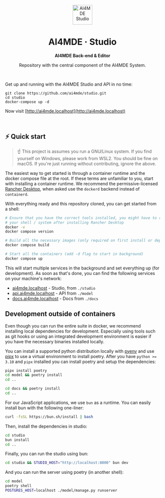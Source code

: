 <p align="center">
    <img
        src="https://avatars.githubusercontent.com/u/155311177"
        alt="AI4MDE Studio"
        width="64"
    />
</p>

<h1 align="center">
  AI4MDE &middot; <b>Studio</b>
</h1>

<div align="center">
  <strong>AI4MDE Back-end & Editor</strong>
</div>

<p align="center">
  Repository with the central component of the AI4MDE System.
</p>

<br/>

Get up and running with the AI4MDE Studio and API in no time:

```
git clone https://github.com/ai4mde/studio.git
cd studio
docker-compose up -d
```

Now visit [http://ai4mde.localhost](http://ai4mde.localhost)

<br/>

## ⚡️ Quick start

> ☝️ This project is assumes you run a GNU/Linux system.
> If you find yourself on Windows, please work from WSL2.
> You should be fine on macOS. If you're just running without
> contributing, ignore the above.

The easiest way to get started is through a container runtime and the docker compose
file at the root. If these terms are unfamiliar to you, start with installing a container
runtime. We recommend the permissive-licensed [Rancher Desktop](https://rancherdesktop.io/),
when asked use the `dockerd` backend instead of `containerd`.

With everything ready and this repository cloned, you can get started from a shell:

```bash
# Ensure that you have the correct tools installed, you might have to restart
# your shell / system after installing Rancher Desktop
docker -v
docker compose version

# Build all the necessary images (only required on first install or dependency change)
docker compose build

# Start all the containers (add -d flag to start in background)
docker compose up
```

This will start multiple services in the background and set everything up (for development).
As soon as that's done, you can find the following services on your machine's network:

- [ai4mde.localhost](http://ai4mde.localhost) - Studio, from `./studio`
- [api.ai4mde.localhost](http://api.ai4mde.localhost) - API from `./model`
- [docs.ai4mde.localhost](http://docs.ai4mde.localhost) - Docs from `./docs`

## Development outside of containers

Even though you can run the entire suite in docker, we recommend installing local
dependencies for development. Especially using tools such as git hooks or using an
integrated development environment is easier if you have the necessary binaries
installed locally.

You can install a supported python distribution locally with [pyenv](https://github.com/pyenv/pyenv?tab=readme-ov-file#installation)
and use [pipx](https://github.com/pypa/pipx?tab=readme-ov-file#install-pipx) to use
a virtual environment to install poetry. After you have `python >= 3.10` and `pipx`
installed you can install poetry and setup the dependencies:

```bash
pipx install poetry
cd model && poetry install
cd ..

cd docs && poetry install
cd ..
```

For our JavaScript applications, we use `bun` as a runtime. You can easily install
bun with the following one-liner:

```bash
curl -fsSL https://bun.sh/install | bash
```

Then, install the dependencies in studio:

```bash
cd studio
bun install
cd ..
```

Finally, you can run the studio using bun:

```bash
cd studio && STUDIO_HOST="http://localhost:8000" bun dev
```

And you can run the server using poetry (in another shell):

```bash
cd model
poetry shell
POSTGRES_HOST=localhost ./model/manage.py runserver
```
